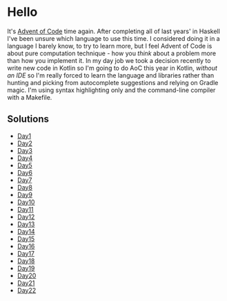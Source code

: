# Hello

It's [Advent of Code](http://adventofcode.com/) time again. After completing all of last years' in
Haskell I've been unsure which language to use this time. I considered
doing it in a language I barely know, to try to learn more, but I feel
Advent of Code is about pure computation technique - how you *think*
about a problem more than how you implement it. In my day job we took
a decision recently to write new code in Kotlin so I'm going to do AoC
this year in Kotlin, *without an IDE* so I'm really forced to learn the
language and libraries rather than hunting and picking from autocomplete
suggestions and relying on Gradle magic. I'm using syntax highlighting
only and the command-line compiler with a Makefile.

## Solutions
* [Day1](src/day1/)
* [Day2](src/day2/)
* [Day3](src/day3/)
* [Day4](src/day4/)
* [Day5](src/day5/)
* [Day6](src/day6/)
* [Day7](src/day7/)
* [Day8](src/day8/)
* [Day9](src/day9/)
* [Day10](src/day10/)
* [Day11](src/day11/)
* [Day12](src/day12/)
* [Day13](src/day13/)
* [Day14](src/day14/)
* [Day15](src/day15/)
* [Day16](src/day16/)
* [Day17](src/day17/)
* [Day18](src/day18/)
* [Day19](src/day19/)
* [Day20](src/day20/)
* [Day21](src/day21/)
* [Day22](src/day22/)
